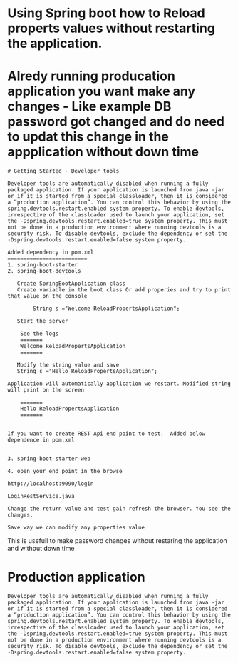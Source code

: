 # Using Spring boot how to Reload properts values without restarting the application.
# Alredy running producation application you want make any changes - Like example DB password got changed and do need to updat this change in the appplication without down time 

	# Getting Started - Developer tools
	
	Developer tools are automatically disabled when running a fully packaged application. If your application is launched from java -jar or if it is started from a special classloader, then it is considered a “production application”. You can control this behavior by using the spring.devtools.restart.enabled system property. To enable devtools, irrespective of the classloader used to launch your application, set the -Dspring.devtools.restart.enabled=true system property. This must not be done in a production environment where running devtools is a security risk. To disable devtools, exclude the dependency or set the -Dspring.devtools.restart.enabled=false system property.
	
	Added dependency in pom.xml 
	=========================
	1. spring-boot-starter
	2. spring-boot-devtools
	   
	   Create SpringBootApplication class
	   Create variable in the boot class Or add properies and try to print that value on the console
	   
	   		String s ="Welcome ReloadPropertsApplication";
	   		
	   Start the server 
	   
	   	See the logs 
	   	=======
		Welcome ReloadPropertsApplication
		=======
	   
	   Modify the string value and save 
	   String s ="Hello ReloadPropertsApplication";
	
	Application will automatically application we restart. Modified string will print on the screen 
	
		=======
		Hello ReloadPropertsApplication
		=======
	
	
	If you want to create REST Api end point to test.  Added below dependence in pom.xml 
	  
	
	3. spring-boot-starter-web
	
	4. open your end point in the browse 
	
	http://localhost:9090/login
	
	LoginRestService.java 
	
	Change the return value and test gain refresh the browser. You see the changes.
	
	Save way we can modify any properties value 
	
This is usefull to make password changes without restaring  the application and without down time  
	
	

Production application
====================


	Developer tools are automatically disabled when running a fully packaged application. If your application is launched from java -jar or if it is started from a special classloader, then it is considered a “production application”. You can control this behavior by using the spring.devtools.restart.enabled system property. To enable devtools, irrespective of the classloader used to launch your application, set the -Dspring.devtools.restart.enabled=true system property. This must not be done in a production environment where running devtools is a security risk. To disable devtools, exclude the dependency or set the -Dspring.devtools.restart.enabled=false system property.

		

